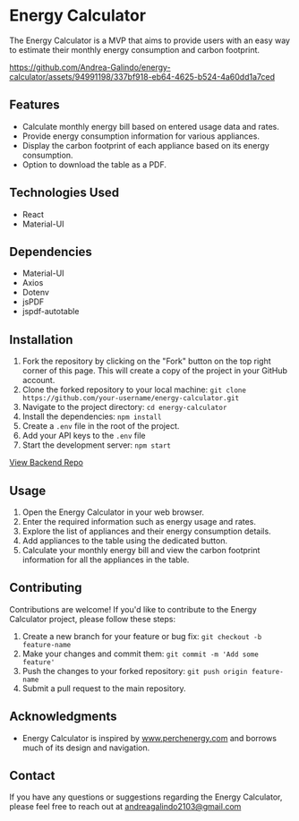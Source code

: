 # Energy Calculator

The Energy Calculator is a MVP that aims to provide users with an easy way to estimate their monthly energy consumption and carbon footprint.


https://github.com/Andrea-Galindo/energy-calculator/assets/94991198/337bf918-eb64-4625-b524-4a60dd1a7ced


## Features

- Calculate monthly energy bill based on entered usage data and rates.
- Provide energy consumption information for various appliances.
- Display the carbon footprint of each appliance based on its energy consumption.
- Option to download the table as a PDF.

## Technologies Used

- React
- Material-UI

## Dependencies

- Material-UI
- Axios
- Dotenv
- jsPDF
- jspdf-autotable

## Installation

1. Fork the repository by clicking on the "Fork" button on the top right corner of this page. This will create a copy of the project in your GitHub account.
2. Clone the forked repository to your local machine: `git clone https://github.com/your-username/energy-calculator.git`
3. Navigate to the project directory: `cd energy-calculator`
4. Install the dependencies: `npm install`
5. Create a `.env` file in the root of the project.
6. Add your API keys to the `.env` file
7. Start the development server: `npm start`

[View Backend Repo](https://github.com/Andrea-Galindo/energy-consumption-api)

## Usage

1. Open the Energy Calculator in your web browser.
2. Enter the required information such as energy usage and rates.
3. Explore the list of appliances and their energy consumption details.
4. Add appliances to the table using the dedicated button.
5. Calculate your monthly energy bill and view the carbon footprint information for all the appliances in the table.

## Contributing

Contributions are welcome! If you'd like to contribute to the Energy Calculator project, please follow these steps:

1. Create a new branch for your feature or bug fix: `git checkout -b feature-name`
2. Make your changes and commit them: `git commit -m 'Add some feature'`
3. Push the changes to your forked repository: `git push origin feature-name`
4. Submit a pull request to the main repository.

## Acknowledgments

- Energy Calculator is inspired by www.perchenergy.com and borrows much of its design and navigation.

## Contact

If you have any questions or suggestions regarding the Energy Calculator, please feel free to reach out at andreagalindo2103@gmail.com
